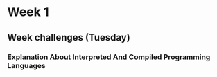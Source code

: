 # Week 1 
## Week challenges (Tuesday)

### Explanation About Interpreted And Compiled Programming Languages
